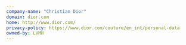 ```yaml
---
company-name: "Christian Dior"
domain: dior.com
home: http://www.dior.com/
privacy-policy: https://www.dior.com/couture/en_int/personal-data
owned-by: LVMH
---
```




